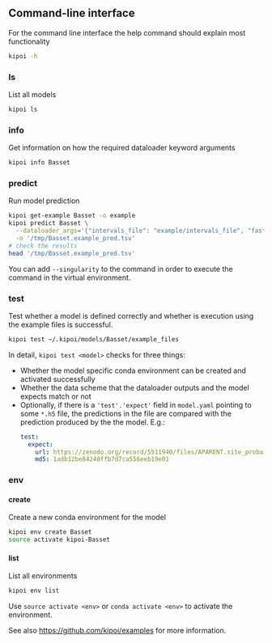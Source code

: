## Command-line interface

For the command line interface the help command should explain most functionality

```bash
kipoi -h
```

### ls

List all models

```bash
kipoi ls
```

### info

Get information on how the required dataloader keyword arguments

```bash
kipoi info Basset
```

### predict

Run model prediction

```bash
kipoi get-example Basset -o example
kipoi predict Basset \
  --dataloader_args='{"intervals_file": "example/intervals_file", "fasta_file": "example/fasta_file"}' \
  -o '/tmp/Basset.example_pred.tsv'
# check the results
head '/tmp/Basset.example_pred.tsv'
```

You can add `--singularity` to the command in order to execute the command in the virtual environment.


### test

Test whether a model is defined correctly and whether is execution using the example files is successful.

```bash
kipoi test ~/.kipoi/models/Basset/example_files
```

In detail, `kipoi test <model>` checks for three things:
- Whether the model specific conda environment can be created and activated successfully
- Whether the data scheme that the dataloader outputs and the model expects match or not
- Optionally, if there is a `'test'.'expect'` field in `model.yaml` pointing to some `*.h5` file, the predictions in the file are compared with the prediction produced by the the model. E.g.:
  ```yaml
  test:
    expect:
      url: https://zenodo.org/record/5511940/files/APARENT.site_probabilities.predictions.hdf5?download=1
      md5: 1adb12be84240ffb7d7ca556eeb19e01
  ```


### env 
#### create
Create a new conda environment for the model

```bash
kipoi env create Basset
source activate kipoi-Basset
```

#### list
List all environments

```bash
kipoi env list
```

Use `source activate <env>` or `conda activate <env>` to activate the environment.

See also <https://github.com/kipoi/examples> for more information.
